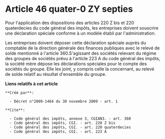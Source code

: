 # Article 46 quater-0 ZY septies

Pour l'application des dispositions des articles 220 Z bis et 220 quaterdecies du code général des impôts, les entreprises
doivent souscrire une déclaration spéciale conforme à un modèle établi par l'administration. 

Les entreprises doivent déposer cette déclaration spéciale auprès du comptable de la direction générale des finances
publiques avec le relevé de solde mentionné à l'article 360.S'agissant des sociétés relevant du régime des groupes de
sociétés prévu à l'article 223 A du code général des impôts, la société mère dépose les déclarations spéciales pour le compte
des sociétés du groupe. Elle les joint, y compris celle la concernant, au relevé de solde relatif au résultat d'ensemble du
groupe.

**Liens relatifs à cet article**

	**Créé par**:

	  - Décret n°2009-1464 du 30 novembre 2009 - art. 1

	**Cite**:

	  - Code général des impôts, annexe 3, CGIAN3. - art. 360
	  - Code général des impôts, CGI. - art. 220 Z bis
	  - Code général des impôts, CGI. - art. 220 quaterdecies
	  - Code général des impôts, CGI. - art. 223 A
